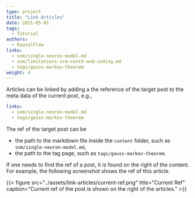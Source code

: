 ```yaml
---
type: project
title: "Link Articles"
date: 2021-05-01
tags:
  - Tutorial
authors:
  - KausalFlow
links:
  - snm/single-neuron-model.md
  - snm/limitations-srm-contd-and-coding.md
  - tags/gauss-markov-theorem
weight: 4
---
```


Articles can be linked by adding a the reference of the target post to the meta data of the current post, e.g.,

```yaml
links:
  - snm/single-neuron-model.md
  - tags/gauss-markov-theorem
```

The ref of the target post can be

- the path to the markdown file inside the `content` folder, such as `snm/single-neuron-model.md`,
- the path to the tag page, such as `tags/gauss-markov-theorem`.

If one needs to find the ref of a post, it is found on the right of the content. For example, the following screenshot shows the ref of this article.

{{< figure src="../assets/link-articles/current-ref.png" title="Current Ref" caption="Current ref of the post is shown on the right of the articles." >}}


